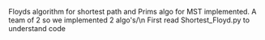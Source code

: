 Floyds algorithm for shortest path and Prims algo for MST implemented.
A team of 2 so we implemented 2 algo's/\n
First read Shortest_Floyd.py to understand code
